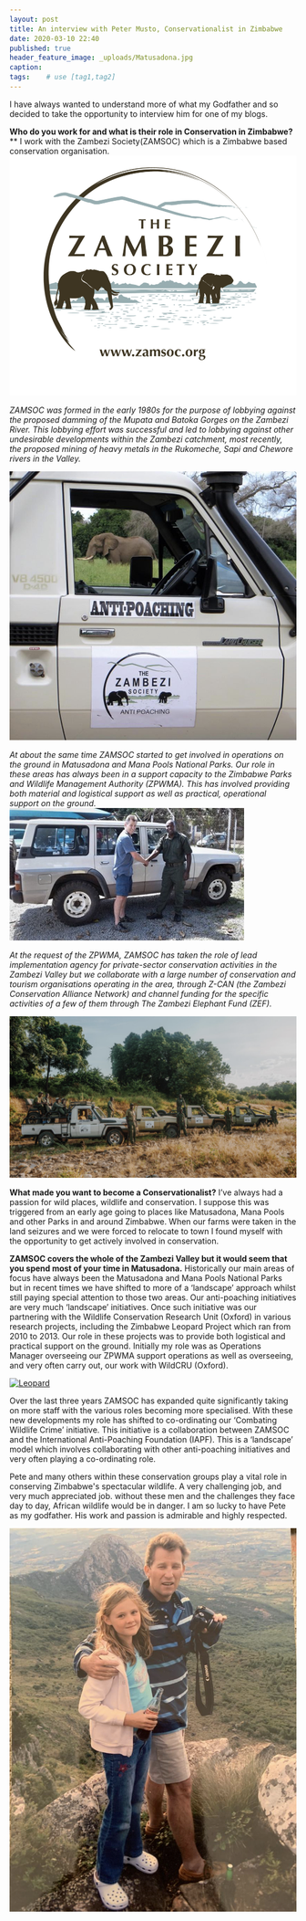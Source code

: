 ```yaml
---
layout: post
title: An interview with Peter Musto, Conservationalist in Zimbabwe
date: 2020-03-10 22:40
published: true
header_feature_image: _uploads/Matusadona.jpg
caption:
tags:    # use [tag1,tag2]
---
```

I have always wanted to understand more of what my Godfather and so decided to take the opportunity to interview him for one of my blogs.  

**Who do you work for and what is their role in Conservation in Zimbabwe?****
I work with the Zambezi Society(ZAMSOC) which is a Zimbabwe based conservation organisation.
[![ZAMSOC](/_uploads/zamsoc.png)](/_uploads/zamsoc.png)

_ZAMSOC was formed in the early 1980s for the purpose of lobbying against the proposed damming of the Mupata and Batoka Gorges on the Zambezi River.
This lobbying effort was successful and led to lobbying against other undesirable developments within the Zambezi catchment, most recently, the proposed mining of heavy metals in the Rukomeche, Sapi and Chewore rivers in the Valley._

[![Antipoaching](/_uploads/antipoaching.png)](/_uploads/antipoaching.png)

_At about the same time ZAMSOC started to get involved in operations on the ground in Matusadona and Mana Pools National Parks.  Our role in these areas has always been in a support capacity to the Zimbabwe Parks and Wildlife Management Authority (ZPWMA). This has involved providing both material and logistical support as well as practical, operational support on the ground._
[![Pete and a representitive of ZPWMA](/_uploads/pete-and-a-representitive-of-zpwma.png)](/_uploads/pete-and-a-representitive-of-zpwma.png)

_At the request of the ZPWMA, ZAMSOC has taken the role of lead implementation agency for private-sector conservation activities in the Zambezi Valley but we collaborate with a large number of conservation and tourism organisations operating in the area, through Z-CAN (the Zambezi Conservation Alliance Network) and channel funding for the specific activities of a few of them through The Zambezi Elephant Fund (ZEF)._

[![ZEF](/_uploads/zef.png)](/_uploads/zef.png)

**What made you want to become a Conservationalist?**
I’ve always had a passion for wild places, wildlife and conservation. I suppose this was triggered from an early age going to places like Matusadona, Mana Pools and other Parks in and around Zimbabwe. When our farms were taken in the land seizures and we were forced to relocate to town I found myself with the opportunity to get actively involved in conservation.

**ZAMSOC covers the whole of the Zambezi Valley but it would seem that you spend most of your time in Matusadona.**
Historically our main areas of focus have always been the Matusadona and Mana Pools National Parks but in recent times we have shifted to more of a ‘landscape’ approach whilst still paying special attention to those two areas. Our anti-poaching initiatives are very much ‘landscape’ initiatives. Once such initiative was our partnering with the Wildlife Conservation Research Unit (Oxford) in various research projects, including the Zimbabwe Leopard Project which ran from 2010 to 2013. Our role in these projects was to provide both logistical and practical support on the ground.  Initially my role was as Operations Manager overseeing our ZPWMA support operations as well as overseeing, and very often carry out, our work with WildCRU (Oxford).

[![Leopard](/_uploads/leopard.png)](/_uploads/leopard.png)

Over the last three years ZAMSOC has expanded quite significantly taking on more staff with the various roles becoming more specialised.  With these new developments my role has shifted to co-ordinating our ‘Combating Wildlife Crime’ initiative. This initiative is a collaboration between ZAMSOC and the International Anti-Poaching Foundation (IAPF). This is a ‘landscape’ model which involves collaborating with other anti-poaching initiatives and very often playing a co-ordinating role.

Pete and many others within these conservation groups play a vital role in conserving Zimbabwe's spectacular wildlife. A very challenging job, and very much appreciated job. without these men and the challenges they face day to day, African wildlife would be in danger. I am so lucky to have Pete as my godfather. His work and passion is admirable and highly respected. 

[![Pete and I at World View Nyanga ](/_uploads/pete-and-i-at-world-view-nyanga.png)](/_uploads/pete-and-i-at-world-view-nyanga.png)
